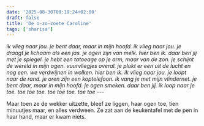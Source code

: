 ```yaml
---
date: '2025-08-30T09:19:24+02:00'
draft: false
title: 'De o-zo-zoete Caroline'
tags: ['sharisa']
---
```


*ik vlieg naar jou. 
je bent daar, maar in mijn hoofd. 
ik vlieg naar jou. 
je draagt je lichaam als een jas. 
je ogen zijn van melk. 
hier ben ik. 
daar ben jij met je spiegel. 
je hebt een tatoeage op je arm, maar van de zon.
je schijnt de wereld in mijn ogen. 
vuurvliegjes overal. 
je plukt er een uit de lucht en nog een. 
we verdwijnen in wolken. 
hier ben ik. 
ik vlieg naar jou. 
je loopt naar de rand. 
je oren zijn een koptelefoon. 
ik vang je met mijn vlindernet. 
je bent daar, maar in mijn hoofd. 
je ogen smeken. 
daar ben jij. 
ik loop naar je toe. 
toe toe toe.
toe toe toe.
toe toe ---*

Maar toen ze de wekker uitzette, bleef ze liggen, haar ogen toe, tien minuutjes maar, en alles verdween. Ze zat aan de keukentafel met de pen in haar hand, maar er kwam niets.